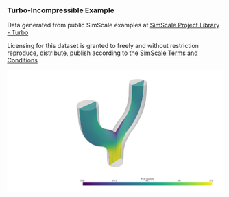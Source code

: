 ### Turbo-Incompressible Example
Data generated from public SimScale examples at [SimScale Project Library -
Turbo](https://www.simscale.com/projects/ayarnoz/turbo/)

Licensing for this dataset is granted to freely and without restriction
reproduce, distribute, publish according to the [SimScale Terms and
Conditions](https://www.simscale.com/terms-and-conditions/)

![alt text](flow.png)
